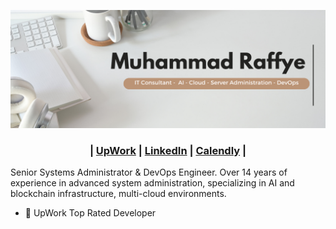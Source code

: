<p align="center">
  <img width="auto" src="https://github.com/RaffyeMemon/RaffyeMemon/blob/main/img/muhammad-raffye.png?raw=true" alt="Header">
</p>

<h3 align="center">

| [UpWork](https://www.upwork.com/freelancers/raffyememon)  | [LinkedIn](https://www.linkedin.com/in/raffyememon/) | [Calendly](https://calendly.com/raffye-memon/30min) |

</h3>

<p align="left">
Senior Systems Administrator & DevOps Engineer. Over 14 years of experience in advanced system administration, specializing in AI and blockchain infrastructure, multi-cloud environments.

- 🥇 UpWork Top Rated Developer
</p>

